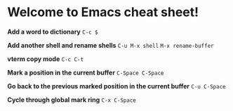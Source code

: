 # Welcome to Emacs cheat sheet!

**Add a word to dictionary**
`C-c $`

**Add another shell and rename shells**
`C-u M-x shell`
`M-x rename-buffer`

**vterm copy mode**
`C-c C-t`

**Mark a position in the current buffer**
`C-Space C-Space`

**Go back to the previous marked position in the current buffer**
`C-u C-Space`

**Cycle through global mark ring**
`C-x C-Space`
